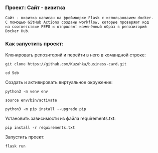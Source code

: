 ### Проект: Сайт - визитка
```
Сайт - визитка написан на фреймворке Flask с использоваием docker.
С помощью GitHub Actions созданы workflow, которые проверяют код
на соответствие PEP8 и отпрвляют изменённый образ в репозиторий
Docker Hub.
```


### Как запустить проект:

Клонировать репозиторий и перейти в него в командной строке:

```
git clone https://github.com/Kuzahka/business-card.git
```

```
cd Seb
```

Cоздать и активировать виртуальное окружение:

```
python3 -m venv env
```

```
source env/bin/activate
```

```
python3 -m pip install --upgrade pip
```

Установить зависимости из файла requirements.txt:

```
pip install -r requirements.txt
```



Запустить проект:

```
flask run
```

